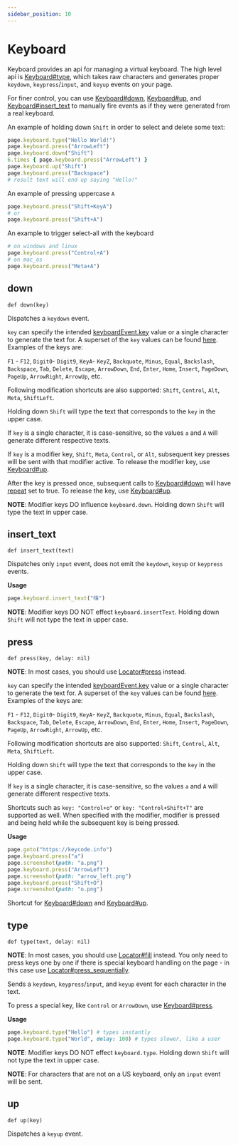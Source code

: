 ```yaml
---
sidebar_position: 10
---
```


# Keyboard


Keyboard provides an api for managing a virtual keyboard. The high level api is [Keyboard#type](./keyboard#type), which takes
raw characters and generates proper `keydown`, `keypress`/`input`, and `keyup` events on your page.

For finer control, you can use [Keyboard#down](./keyboard#down), [Keyboard#up](./keyboard#up), and [Keyboard#insert_text](./keyboard#insert_text)
to manually fire events as if they were generated from a real keyboard.

An example of holding down `Shift` in order to select and delete some text:

```ruby
page.keyboard.type("Hello World!")
page.keyboard.press("ArrowLeft")
page.keyboard.down("Shift")
6.times { page.keyboard.press("ArrowLeft") }
page.keyboard.up("Shift")
page.keyboard.press("Backspace")
# result text will end up saying "Hello!"
```

An example of pressing uppercase `A`

```ruby
page.keyboard.press("Shift+KeyA")
# or
page.keyboard.press("Shift+A")
```

An example to trigger select-all with the keyboard

```ruby
# on windows and linux
page.keyboard.press("Control+A")
# on mac_os
page.keyboard.press("Meta+A")
```

## down

```
def down(key)
```


Dispatches a `keydown` event.

`key` can specify the intended
[keyboardEvent.key](https://developer.mozilla.org/en-US/docs/Web/API/KeyboardEvent/key) value or a single character to
generate the text for. A superset of the `key` values can be found
[here](https://developer.mozilla.org/en-US/docs/Web/API/KeyboardEvent/key/Key_Values). Examples of the keys are:

`F1` - `F12`, `Digit0`- `Digit9`, `KeyA`- `KeyZ`, `Backquote`, `Minus`, `Equal`, `Backslash`, `Backspace`, `Tab`,
`Delete`, `Escape`, `ArrowDown`, `End`, `Enter`, `Home`, `Insert`, `PageDown`, `PageUp`, `ArrowRight`, `ArrowUp`, etc.

Following modification shortcuts are also supported: `Shift`, `Control`, `Alt`, `Meta`, `ShiftLeft`.

Holding down `Shift` will type the text that corresponds to the `key` in the upper case.

If `key` is a single character, it is case-sensitive, so the values `a` and `A` will generate different
respective texts.

If `key` is a modifier key, `Shift`, `Meta`, `Control`, or `Alt`, subsequent key presses will be sent with that
modifier active. To release the modifier key, use [Keyboard#up](./keyboard#up).

After the key is pressed once, subsequent calls to [Keyboard#down](./keyboard#down) will have
[repeat](https://developer.mozilla.org/en-US/docs/Web/API/KeyboardEvent/repeat) set to true. To release the key, use
[Keyboard#up](./keyboard#up).

**NOTE**: Modifier keys DO influence `keyboard.down`. Holding down `Shift` will type the text in upper case.

## insert_text

```
def insert_text(text)
```


Dispatches only `input` event, does not emit the `keydown`, `keyup` or `keypress` events.

**Usage**

```ruby
page.keyboard.insert_text("嗨")
```

**NOTE**: Modifier keys DO NOT effect `keyboard.insertText`. Holding down `Shift` will not type the text in upper case.

## press

```
def press(key, delay: nil)
```


**NOTE**: In most cases, you should use [Locator#press](./locator#press) instead.

`key` can specify the intended
[keyboardEvent.key](https://developer.mozilla.org/en-US/docs/Web/API/KeyboardEvent/key) value or a single character to
generate the text for. A superset of the `key` values can be found
[here](https://developer.mozilla.org/en-US/docs/Web/API/KeyboardEvent/key/Key_Values). Examples of the keys are:

`F1` - `F12`, `Digit0`- `Digit9`, `KeyA`- `KeyZ`, `Backquote`, `Minus`, `Equal`, `Backslash`, `Backspace`, `Tab`,
`Delete`, `Escape`, `ArrowDown`, `End`, `Enter`, `Home`, `Insert`, `PageDown`, `PageUp`, `ArrowRight`, `ArrowUp`, etc.

Following modification shortcuts are also supported: `Shift`, `Control`, `Alt`, `Meta`, `ShiftLeft`.

Holding down `Shift` will type the text that corresponds to the `key` in the upper case.

If `key` is a single character, it is case-sensitive, so the values `a` and `A` will generate different
respective texts.

Shortcuts such as `key: "Control+o"` or `key: "Control+Shift+T"` are supported as well. When specified with the
modifier, modifier is pressed and being held while the subsequent key is being pressed.

**Usage**

```ruby
page.goto("https://keycode.info")
page.keyboard.press("a")
page.screenshot(path: "a.png")
page.keyboard.press("ArrowLeft")
page.screenshot(path: "arrow_left.png")
page.keyboard.press("Shift+O")
page.screenshot(path: "o.png")
```

Shortcut for [Keyboard#down](./keyboard#down) and [Keyboard#up](./keyboard#up).

## type

```
def type(text, delay: nil)
```


**NOTE**: In most cases, you should use [Locator#fill](./locator#fill) instead. You only need to press keys one by one if there is special keyboard handling on the page - in this case use [Locator#press_sequentially](./locator#press_sequentially).

Sends a `keydown`, `keypress`/`input`, and `keyup` event for each character in the text.

To press a special key, like `Control` or `ArrowDown`, use [Keyboard#press](./keyboard#press).

**Usage**

```ruby
page.keyboard.type("Hello") # types instantly
page.keyboard.type("World", delay: 100) # types slower, like a user
```

**NOTE**: Modifier keys DO NOT effect `keyboard.type`. Holding down `Shift` will not type the text in upper case.

**NOTE**: For characters that are not on a US keyboard, only an `input` event will be sent.

## up

```
def up(key)
```


Dispatches a `keyup` event.
